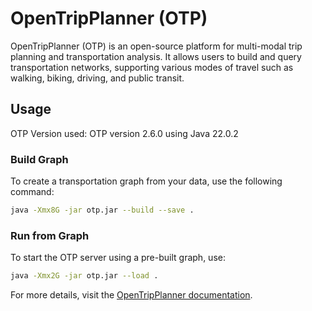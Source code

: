 # OpenTripPlanner (OTP)

OpenTripPlanner (OTP) is an open-source platform for multi-modal trip planning and transportation analysis. It allows users to build and query transportation networks, supporting various modes of travel such as walking, biking, driving, and public transit.

## Usage

OTP Version used: OTP version 2.6.0 using Java 22.0.2

### Build Graph
To create a transportation graph from your data, use the following command:
```bash
java -Xmx8G -jar otp.jar --build --save .
```

### Run from Graph
To start the OTP server using a pre-built graph, use:
```bash
java -Xmx2G -jar otp.jar --load .
```

For more details, visit the [OpenTripPlanner documentation](https://www.opentripplanner.org/).
